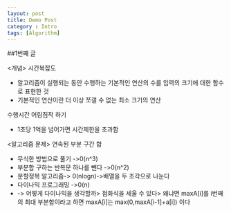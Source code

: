 ```yaml
---
layout: post
title: Demo Post
category : Intro
tags: [Algorithm]
---
```

##1번째 글

<개념>
시간복잡도
- 알고리즘이 실행되는 동안 수행하는 기본적인 연산의 수를 입력의 크기에 대한 함수로 표현한 것
- 기본적인 연산이란 더 이상 쪼갤 수 없는 최소 크기의 연산


수행시간 어림짐작 하기
- 1초당 1억을 넘어가면 시간제한을 초과함


<알고리즘 문제>
연속된 부분 구간 합
- 무식한 방법으로 풀기 ->0(n^3)
- 부분합 구하는 반복문 하나를 뺀다 ->0(n^2)
- 분할정복 알고리즘-> 0(nlogn)->배열을 두 조각으로 나눈다
- 다이나믹 프로그래밍 ->0(n)
- -> 어떻게 다이나믹을 생각할까> 점화식을 세울 수 있다> 왜냐면 maxA[i]를 i번째의 최대 부분합이라고 하면 maxA[i]는 max(0,maxA[i-1]+a[i]) 이다
